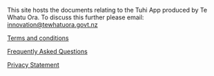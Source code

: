 This site hosts the documents relating to the Tuhi App produced by Te Whatu Ora. To discuss this further please email: innovation@tewhatuora.govt.nz

[Terms and conditions](/tuhiapp/docs/terms.html)

[Frequently Asked Questions](/tuhiapp/docs/FAQ.html)

[Privacy Statement](tuhiapp/docs/PrivacyStatement,html)
